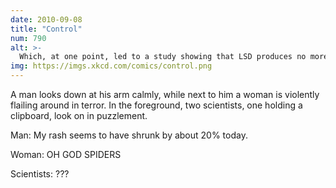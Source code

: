 ```yaml
---
date: 2010-09-08
title: "Control"
num: 790
alt: >-
  Which, at one point, led to a study showing that LSD produces no more hallucinations than a placebo.
img: https://imgs.xkcd.com/comics/control.png
---
```

A man looks down at his arm calmly, while next to him a woman is violently flailing around in terror. In the foreground, two scientists, one holding a clipboard, look on in puzzlement.

Man: My rash seems to have shrunk by about 20% today.

Woman: OH GOD SPIDERS

Scientists: ???

